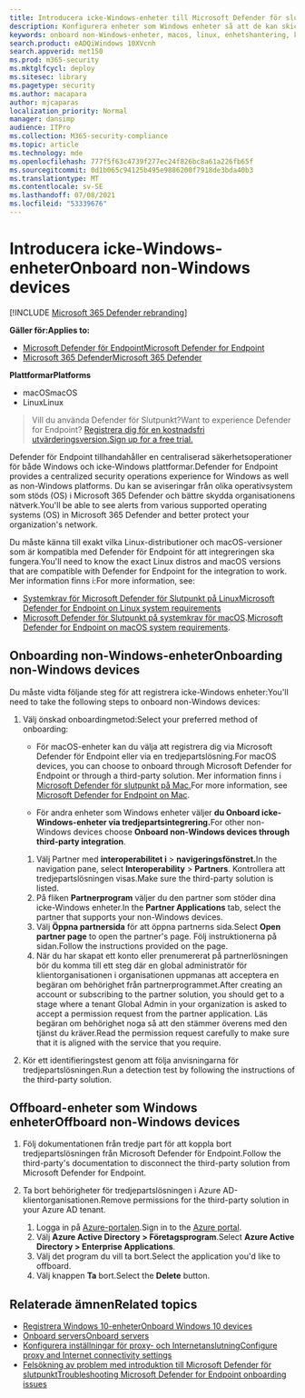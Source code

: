 ```yaml
---
title: Introducera icke-Windows-enheter till Microsoft Defender för slutpunktstjänsten
description: Konfigurera enheter som Windows enheter så att de kan skicka sensordata till Microsoft Defender för slutpunktstjänsten.
keywords: onboard non-Windows-enheter, macos, linux, enhetshantering, konfigurera Microsoft Defender för slutpunktsenheter
search.product: eADQiWindows 10XVcnh
search.appverid: met150
ms.prod: m365-security
ms.mktglfcycl: deploy
ms.sitesec: library
ms.pagetype: security
ms.author: macapara
author: mjcaparas
localization_priority: Normal
manager: dansimp
audience: ITPro
ms.collection: M365-security-compliance
ms.topic: article
ms.technology: mde
ms.openlocfilehash: 777f5f63c4739f277ec24f826bc8a61a226fb65f
ms.sourcegitcommit: 0d1b065c94125b495e9886200f7918de3bda40b3
ms.translationtype: MT
ms.contentlocale: sv-SE
ms.lasthandoff: 07/08/2021
ms.locfileid: "53339676"
---
```

# <a name="onboard-non-windows-devices"></a><span data-ttu-id="01694-104">Introducera icke-Windows-enheter</span><span class="sxs-lookup"><span data-stu-id="01694-104">Onboard non-Windows devices</span></span>

[!INCLUDE [Microsoft 365 Defender rebranding](../../includes/microsoft-defender.md)]


<span data-ttu-id="01694-105">**Gäller för:**</span><span class="sxs-lookup"><span data-stu-id="01694-105">**Applies to:**</span></span>
- [<span data-ttu-id="01694-106">Microsoft Defender för Endpoint</span><span class="sxs-lookup"><span data-stu-id="01694-106">Microsoft Defender for Endpoint</span></span>](https://go.microsoft.com/fwlink/p/?linkid=2154037)
- [<span data-ttu-id="01694-107">Microsoft 365 Defender</span><span class="sxs-lookup"><span data-stu-id="01694-107">Microsoft 365 Defender</span></span>](https://go.microsoft.com/fwlink/?linkid=2118804)

<span data-ttu-id="01694-108">**Plattformar**</span><span class="sxs-lookup"><span data-stu-id="01694-108">**Platforms**</span></span>
- <span data-ttu-id="01694-109">macOS</span><span class="sxs-lookup"><span data-stu-id="01694-109">macOS</span></span>
- <span data-ttu-id="01694-110">Linux</span><span class="sxs-lookup"><span data-stu-id="01694-110">Linux</span></span>

><span data-ttu-id="01694-111">Vill du använda Defender för Slutpunkt?</span><span class="sxs-lookup"><span data-stu-id="01694-111">Want to experience Defender for Endpoint?</span></span> [<span data-ttu-id="01694-112">Registrera dig för en kostnadsfri utvärderingsversion.</span><span class="sxs-lookup"><span data-stu-id="01694-112">Sign up for a free trial.</span></span>](https://www.microsoft.com/microsoft-365/windows/microsoft-defender-atp?ocid=docs-wdatp-nonwindows-abovefoldlink) 

<span data-ttu-id="01694-113">Defender för Endpoint tillhandahåller en centraliserad säkerhetsoperationer för både Windows och icke-Windows plattformar.</span><span class="sxs-lookup"><span data-stu-id="01694-113">Defender for Endpoint provides a centralized security operations experience for Windows as well as non-Windows platforms.</span></span> <span data-ttu-id="01694-114">Du kan se aviseringar från olika operativsystem som stöds (OS) i Microsoft 365 Defender och bättre skydda organisationens nätverk.</span><span class="sxs-lookup"><span data-stu-id="01694-114">You'll be able to see alerts from various supported operating systems (OS) in Microsoft 365 Defender and better protect your organization's network.</span></span> 

<span data-ttu-id="01694-115">Du måste känna till exakt vilka Linux-distributioner och macOS-versioner som är kompatibla med Defender för Endpoint för att integreringen ska fungera.</span><span class="sxs-lookup"><span data-stu-id="01694-115">You'll need to know the exact Linux distros and macOS versions that are compatible with Defender for Endpoint for the integration to work.</span></span> <span data-ttu-id="01694-116">Mer information finns i:</span><span class="sxs-lookup"><span data-stu-id="01694-116">For more information, see:</span></span>
- [<span data-ttu-id="01694-117">Systemkrav för Microsoft Defender för Slutpunkt på Linux</span><span class="sxs-lookup"><span data-stu-id="01694-117">Microsoft Defender for Endpoint on Linux system requirements</span></span>](microsoft-defender-endpoint-linux.md#system-requirements)  
- <span data-ttu-id="01694-118">[Microsoft Defender för Slutpunkt på systemkrav för macOS](microsoft-defender-endpoint-mac.md#system-requirements).</span><span class="sxs-lookup"><span data-stu-id="01694-118">[Microsoft Defender for Endpoint on macOS system requirements](microsoft-defender-endpoint-mac.md#system-requirements).</span></span>

## <a name="onboarding-non-windows-devices"></a><span data-ttu-id="01694-119">Onboarding non-Windows-enheter</span><span class="sxs-lookup"><span data-stu-id="01694-119">Onboarding non-Windows devices</span></span>
<span data-ttu-id="01694-120">Du måste vidta följande steg för att registrera icke-Windows enheter:</span><span class="sxs-lookup"><span data-stu-id="01694-120">You'll need to take the following steps to onboard non-Windows devices:</span></span>
1. <span data-ttu-id="01694-121">Välj önskad onboardingmetod:</span><span class="sxs-lookup"><span data-stu-id="01694-121">Select your preferred method of onboarding:</span></span>

   - <span data-ttu-id="01694-122">För macOS-enheter kan du välja att registrera dig via Microsoft Defender för Endpoint eller via en tredjepartslösning.</span><span class="sxs-lookup"><span data-stu-id="01694-122">For macOS devices, you can choose to onboard through Microsoft Defender for Endpoint or through a third-party solution.</span></span> <span data-ttu-id="01694-123">Mer information finns i [Microsoft Defender för slutpunkt på Mac.](/microsoft-365/security/defender-endpoint/microsoft-defender-endpoint-mac)</span><span class="sxs-lookup"><span data-stu-id="01694-123">For more information, see [Microsoft Defender for Endpoint on Mac](/microsoft-365/security/defender-endpoint/microsoft-defender-endpoint-mac).</span></span>

   - <span data-ttu-id="01694-124">För andra enheter som Windows enheter väljer **du Onboard icke-Windows-enheter via tredjepartsintegrering.**</span><span class="sxs-lookup"><span data-stu-id="01694-124">For other non-Windows devices choose **Onboard non-Windows devices through third-party integration**.</span></span>   
    1. <span data-ttu-id="01694-125">Välj Partner med **interoperabilitet i**  >  **navigeringsfönstret.**</span><span class="sxs-lookup"><span data-stu-id="01694-125">In the navigation pane, select **Interoperability** > **Partners**.</span></span> <span data-ttu-id="01694-126">Kontrollera att tredjepartslösningen visas.</span><span class="sxs-lookup"><span data-stu-id="01694-126">Make sure the third-party solution is listed.</span></span>
    2. <span data-ttu-id="01694-127">På fliken **Partnerprogram** väljer du den partner som stöder dina icke-Windows enheter.</span><span class="sxs-lookup"><span data-stu-id="01694-127">In the **Partner Applications** tab, select the partner that supports your non-Windows devices.</span></span>
    3. <span data-ttu-id="01694-128">Välj **Öppna partnersida** för att öppna partnerns sida.</span><span class="sxs-lookup"><span data-stu-id="01694-128">Select **Open partner page** to open the partner's page.</span></span> <span data-ttu-id="01694-129">Följ instruktionerna på sidan.</span><span class="sxs-lookup"><span data-stu-id="01694-129">Follow the instructions provided on the page.</span></span>
    4. <span data-ttu-id="01694-130">När du har skapat ett konto eller prenumererat på partnerlösningen bör du komma till ett steg där en global administratör för klientorganisationen i organisationen uppmanas att acceptera en begäran om behörighet från partnerprogrammet.</span><span class="sxs-lookup"><span data-stu-id="01694-130">After creating an account or subscribing to the partner solution, you should get to a stage where a tenant Global Admin in your organization is asked to accept a permission request from the partner application.</span></span> <span data-ttu-id="01694-131">Läs begäran om behörighet noga så att den stämmer överens med den tjänst du kräver.</span><span class="sxs-lookup"><span data-stu-id="01694-131">Read the permission request carefully to make sure that it is aligned with the service that you require.</span></span> 

        
2. <span data-ttu-id="01694-132">Kör ett identifieringstest genom att följa anvisningarna för tredjepartslösningen.</span><span class="sxs-lookup"><span data-stu-id="01694-132">Run a detection test by following the instructions of the third-party solution.</span></span>

## <a name="offboard-non-windows-devices"></a><span data-ttu-id="01694-133">Offboard-enheter som Windows enheter</span><span class="sxs-lookup"><span data-stu-id="01694-133">Offboard non-Windows devices</span></span>

1. <span data-ttu-id="01694-134">Följ dokumentationen från tredje part för att koppla bort tredjepartslösningen från Microsoft Defender för Endpoint.</span><span class="sxs-lookup"><span data-stu-id="01694-134">Follow the third-party's documentation to disconnect the third-party solution from Microsoft Defender for Endpoint.</span></span>

2. <span data-ttu-id="01694-135">Ta bort behörigheter för tredjepartslösningen i Azure AD-klientorganisationen.</span><span class="sxs-lookup"><span data-stu-id="01694-135">Remove permissions for the third-party solution in your Azure AD tenant.</span></span>
   1. <span data-ttu-id="01694-136">Logga in på [Azure-portalen](https://portal.azure.com).</span><span class="sxs-lookup"><span data-stu-id="01694-136">Sign in to the [Azure portal](https://portal.azure.com).</span></span>
   2. <span data-ttu-id="01694-137">Välj **Azure Active Directory > Företagsprogram**.</span><span class="sxs-lookup"><span data-stu-id="01694-137">Select **Azure Active Directory > Enterprise Applications**.</span></span>
   3. <span data-ttu-id="01694-138">Välj det program du vill ta bort.</span><span class="sxs-lookup"><span data-stu-id="01694-138">Select the application you'd like to offboard.</span></span>
   4. <span data-ttu-id="01694-139">Välj knappen **Ta** bort.</span><span class="sxs-lookup"><span data-stu-id="01694-139">Select the **Delete** button.</span></span>


## <a name="related-topics"></a><span data-ttu-id="01694-140">Relaterade ämnen</span><span class="sxs-lookup"><span data-stu-id="01694-140">Related topics</span></span>
- [<span data-ttu-id="01694-141">Registrera Windows 10-enheter</span><span class="sxs-lookup"><span data-stu-id="01694-141">Onboard Windows 10 devices</span></span>](configure-endpoints.md)
- [<span data-ttu-id="01694-142">Onboard servers</span><span class="sxs-lookup"><span data-stu-id="01694-142">Onboard servers</span></span>](configure-server-endpoints.md)
- [<span data-ttu-id="01694-143">Konfigurera inställningar för proxy- och Internetanslutning</span><span class="sxs-lookup"><span data-stu-id="01694-143">Configure proxy and Internet connectivity settings</span></span>](configure-proxy-internet.md)
- [<span data-ttu-id="01694-144">Felsökning av problem med introduktion till Microsoft Defender för slutpunkt</span><span class="sxs-lookup"><span data-stu-id="01694-144">Troubleshooting Microsoft Defender for Endpoint onboarding issues</span></span>](troubleshoot-onboarding.md)
